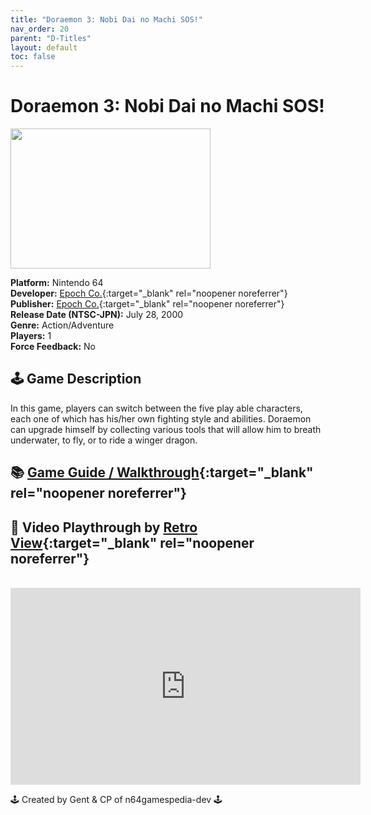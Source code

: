 ```yaml
---
title: "Doraemon 3: Nobi Dai no Machi SOS!"
nav_order: 20
parent: "D-Titles"
layout: default
toc: false
---
```


# Doraemon 3: Nobi Dai no Machi SOS!

<b>
<img src="https://images.launchbox-app.com/0fc545ea-90f7-4504-9f42-64cb98a8b6b8.jpg" alt="" width="320" height="224" />
</b>

**Platform:** Nintendo 64  
**Developer:** [Epoch Co.](https://en.wikipedia.org/wiki/Epoch_Co.){:target="_blank" rel="noopener noreferrer"}  
**Publisher:** [Epoch Co.](https://en.wikipedia.org/wiki/Epoch_Co.){:target="_blank" rel="noopener noreferrer"}  
**Release Date (NTSC-JPN):** July 28, 2000  
**Genre:** Action/Adventure  
**Players:** 1  
**Force Feedback:** No  

## 🕹️ Game Description
In this game, players can switch between the five play able characters, each one of which has his/her own fighting style and abilities. Doraemon can upgrade himself by collecting various tools that will allow him to breath underwater, to fly, or to ride a winger dragon.

## 📚 [Game Guide / Walkthrough](https://gamefaqs.gamespot.com/n64/577493-doraemon-3-nobita-no-machi-sos/faqs/79013){:target="_blank" rel="noopener noreferrer"}

## 🎥 Video Playthrough by [Retro View](https://www.youtube.com/channel/UCiv9oacauu5ye9BsHdOnxuw){:target="_blank" rel="noopener noreferrer"}
<br />  
<iframe width="560" height="315" src="https://www.youtube.com/embed/CGFiLWZyaYI" title="YouTube video player" frameborder="0" allowfullscreen></iframe>

🕹️ Created by Gent & CP of n64gamespedia-dev 🕹️

<!-- Vault Format: n64gamespedia-dev -->
<!-- Protocol Source: _vault-specs/format-protocol.md -->
